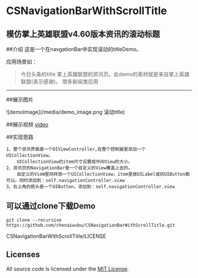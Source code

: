 #                CSNavigationBarWithScrollTitle
##              模仿掌上英雄联盟v4.60版本资讯的滚动标题


##介绍
这是一个在navgationBar中实现滚动的titleDemo。  

应用场景如：
>今日头条的title
>掌上英雄联盟的资讯页。此demo的素材就是来自掌上英雄联盟(表示感谢)。
>很多新闻类应用
--------

##展示图片

![demoImage](/media/demo_image.png 滚动title)

##展示视频
[video](/media/demo_video.mov)


##实现思路
```
1、整个资讯界面是一个UIViewController,在整个控制器里添加一个UICollectionView。  
    UICollectionView的item尺寸设置成中间View的大小。
2、资讯页的NavigationBar是一个自定义的View覆盖上去的。  
    自定义的VieW里同样放一个UICollectionView，item里放UILabel或则UIButton都可以。同时添加到：self.navigationController.view
3、右上角的箭头是一个UIButton，添加到：self.navigationController.view

```
## 可以通过clone下载Demo

    git clone --recursive https://github.com/chenaiwubu/CSNavigationBarWithScrollTitle.git

CSNavigationBarWithScrollTitle/LICENSE
## Licenses

All source code is licensed under the [MIT License](https://raw.github.com/rs/CSNavigationBarWithScrollTitle/master/LICENSE).